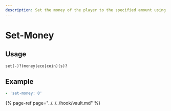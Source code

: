 ```yaml
---
description: Set the money of the player to the specified amount using Vault
---
```


# Set-Money

## Usage

```text
set(-)?(money|eco|coin)(s)?
```

## Example

```yaml
- 'set-money: 0'
```

{% page-ref page="../../../hook/vault.md" %}




